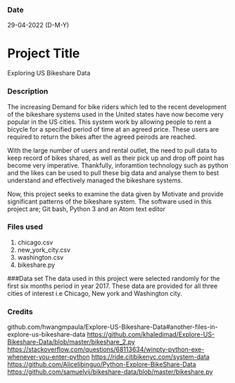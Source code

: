 ### Date 
29-04-2022 (D-M-Y)

# Project Title
Exploring US Bikeshare Data

### Description
The increasing Demand for bike riders which led to the recent development of the bikeshare systems used in the United states have now become very popular in the US cities. This system work by allowing people to rent a bicycle for a specified period of time at an agreed price. These users are required to return the bikes after the agreed peirods are reached.

With the large number of users and rental outlet, the need to pull data to keep record of bikes shared, as well as their pick up and drop off point has become very imperative. Thankfully, inforamtion technology such as python and the likes can be used to pull these big data and analyse them to best understand and effectively managed the bikeshare systems.

Now, this project seeks to examine the data given by Motivate and provide significant patterns of the bikeshare system. The software used in this project are; Git bash, Python 3 and an Atom text editor


### Files used
1. chicago.csv
2. new_york_city.csv
3. washington.csv
4. bikeshare.py 

###Data set
The data used in this project were selected randomly for the first six months period in year 2017. These data are provided for all three cities of interest i.e Chicago, New york and Washington city.

### Credits
github.com/hwangmpaula/Explore-US-Bikeshare-Data#another-files-in-explore-us-bikeshare-data 
https://github.com/khaledimad/Explore-US-Bikeshare-Data/blob/master/bikeshare_2.py
https://stackoverflow.com/questions/68113634/winpty-python-exe-whenever-you-enter-python
https://ride.citibikenyc.com/system-data
https://github.com/Alicelibinguo/Python-Explore-BikeShare-Data
https://github.com/samuelvij/bikeshare-data/blob/master/bikeshare.py
